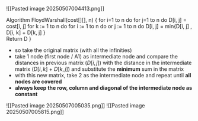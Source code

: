![[Pasted image 20250507004413.png]]

Algorithm FloydWarshall(cost[][], n) 
{ 
for i=1 to n do 
	for j=1 to n do 
		D[i, j] = cost[i, j] 
for k := 1 to n do 
	for i := 1 to n do 
		or j := 1 to n do 
			D[i, j] = min{D[i, j] , D[i, k] + D[k, j] 
	} 		
Return D
}

- so take the original matrix (with all the infinities)
- take 1 node (first node / A1) as intermediate node and compare the distances in previous matrix ($D[i,j]$) with the distance in the intermediate matrix ($D[i,k] \ + \ D[k,j]$) and substitute the **minimum** sum in the matrix
- with this new matrix, take 2 as the intermediate node and repeat until **all nodes are covered** 
- **always keep the row, column and diagonal of the intermediate node as constant** 

![[Pasted image 20250507005035.png]]
![[Pasted image 20250507005815.png]]